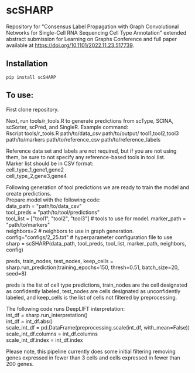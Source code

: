 # scSHARP

Repository for "Consensus Label Propagation with Graph Convolutional Networks for Single-Cell RNA Sequencing Cell Type Annotation" extended abstract submission for Learning on Graphs Conference and full paper available at https://doi.org/10.1101/2022.11.23.517739.

## Installation
```
pip install scSHARP
```

## To use:
First clone repository.

Next, run tools/r_tools.R to generate predictions from scType, SCINA, scSorter, scPred, and SingleR. Example command:  
Rscript tools/r_tools.R path/to/data_csv path/to/output/ tool1,tool2,tool3 path/to/markers path/to/reference_csv path/to/reference_labels

Reference data set and labels are not required, but if you are not using them, be sure to not specify any reference-based tools in tool list.  
Marker list should be in CSV format:  
cell_type_1,gene1,gene2  
cell_type_2,gene3,gene4  

Following generation of tool predictions we are ready to train the model and create predictions.  
Prepare model with the following code:  
data_path = "path/to/data_csv"  
tool_preds = "path/to/tool/predictions"  
tool_list = ["tool1", "tool2", "tool3"] # tools to use for model. 
marker_path = "path/to/markers"  
neighbors=2 # neighbors to use in graph generation. 
config="configs/2_25.txt" # hyperparameter configuration file to use  
sharp = scSHARP(data_path, tool_preds, tool_list, marker_path, neighbors, config)  

preds, train_nodes, test_nodes, keep_cells = sharp.run_prediction(training_epochs=150, thresh=0.51, batch_size=20, seed=8)  

preds is the list of cell type predictions, train_nodes are the cell designated as confidently labeled, test_nodes are cells designated as unconfidently labeled, and keep_cells is the list of cells not filtered by preprocessing.

The following code runs DeepLIFT interpretation:  
int_df = sharp.run_interpretation()  
int_df = int_df.abs()  
scale_int_df = pd.DataFrame(preprocessing.scale(int_df, with_mean=False))  
scale_int_df.columns = int_df.columns  
scale_int_df.index = int_df.index  

Please note, this pipeline currently does some initial filtering removing genes expressed in fewer than 3 cells and cells expressed in fewer than 200 genes.
